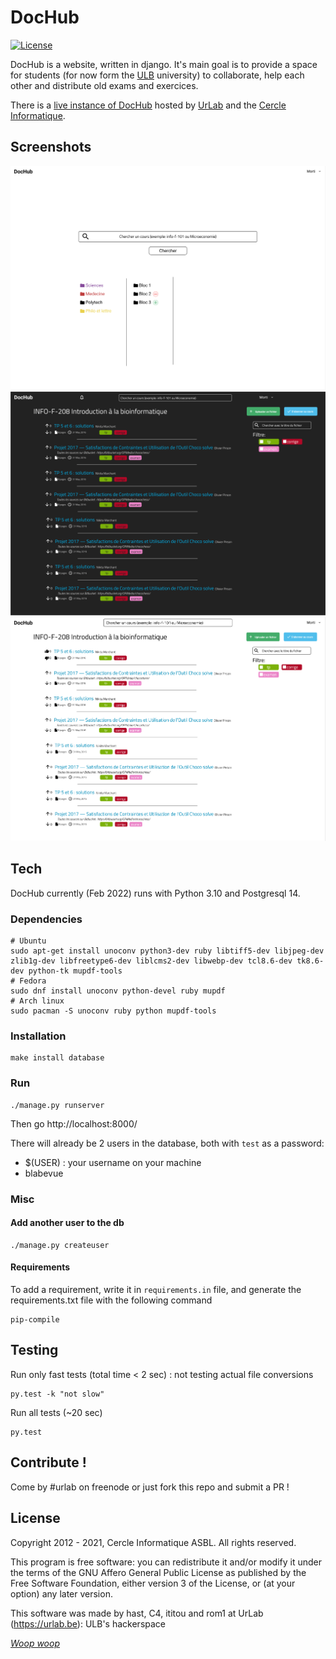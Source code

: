 # DocHub

[![License](https://img.shields.io/badge/license-AGPL%20v3-blue.svg)](https://github.com/UrLab/beta402/blob/master/LICENSE)

DocHub is a website, written in django. It's main goal is to provide a space for students (for now form the [ULB](https://ulb.ac.be) university) to collaborate, help each other and distribute old exams and exercices.

There is a [live instance of DocHub](https://dochub.be) hosted by [UrLab](https://urlab.be) and the [Cercle Informatique](https://cerkinfo.be).

## Screenshots

![](.meta/screen-1.png)
![](.meta/screen-2.png)
![](.meta/screen-3.png)

## Tech

DocHub currently (Feb 2022) runs with Python 3.10 and Postgresql 14.

### Dependencies

```console
# Ubuntu
sudo apt-get install unoconv python3-dev ruby libtiff5-dev libjpeg-dev zlib1g-dev libfreetype6-dev liblcms2-dev libwebp-dev tcl8.6-dev tk8.6-dev python-tk mupdf-tools
# Fedora
sudo dnf install unoconv python-devel ruby mupdf
# Arch linux
sudo pacman -S unoconv ruby python mupdf-tools
```

### Installation

```console
make install database
```

### Run

```console
./manage.py runserver
```

Then go http://localhost:8000/

There will already be 2 users in the database, both with `test` as a password:

- $(USER) : your username on your machine
- blabevue

### Misc

#### Add another user to the db

```console
./manage.py createuser
```

#### Requirements

To add a requirement, write it in `requirements.in` file, and generate the requirements.txt file with the following command

```console
pip-compile
```

## Testing

Run only fast tests (total time < 2 sec) : not testing actual file conversions

```console
py.test -k "not slow"
```

Run all tests (~20 sec)

```console
py.test
```

## Contribute !

Come by #urlab on freenode or just fork this repo and submit a PR !

## License

Copyright 2012 - 2021, Cercle Informatique ASBL. All rights reserved.

This program is free software: you can redistribute it and/or modify it
under the terms of the GNU Affero General Public License as published by
the Free Software Foundation, either version 3 of the License, or (at
your option) any later version.

This software was made by hast, C4, ititou and rom1 at UrLab (https://urlab.be): ULB's hackerspace

[_Woop woop_](https://www.youtube.com/watch?v=SxSLU2-ERpk)
